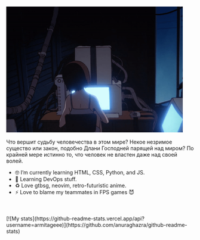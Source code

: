 ![Alt text](646c5fbd3e244b8b05048863_ezgif.com-crop.gif)

Что вершит судьбу человечества в этом мире? Некое незримое существо или закон, подобно Длани Господней парящей над миром? По крайней мере истинно то, что человек не властен даже над своей волей.

- 🤓 I’m currently learning HTML, CSS, Python, and JS.
- 🔭 Learning DevOps stuff.
- ♻︎ Love gtbsg, neovim, retro-futuristic anime.
- ⚡ Love to blame my teammates in FPS games 😈
<br>
<br>
[![My stats](https://github-readme-stats.vercel.app/api?username=armitageee)](https://github.com/anuraghazra/github-readme-stats)
